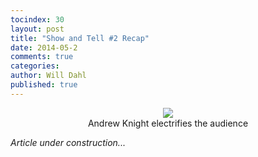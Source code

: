 ```yaml
---
tocindex: 30
layout: post
title: "Show and Tell #2 Recap"
date: 2014-05-2
comments: true
categories:
author: Will Dahl
published: true
---
```


<div class="post-photo" align="center">
	<figure>
		<img src="../../../../../images/meetup_photos/2014_04/andrewknightpresents.JPG"/>
		<figcaption>Andrew Knight electrifies the audience</figcaption>
	</figure>
</div>


_Article under construction..._